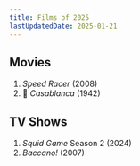 ```yaml
---
title: Films of 2025
lastUpdatedDate: 2025-01-21
---
```


## Movies

1. *Speed Racer* (2008)
2. 🔁 *Casablanca* (1942)

## TV Shows

1. *Squid Game* Season 2 (2024)
2. *Baccano!* (2007)